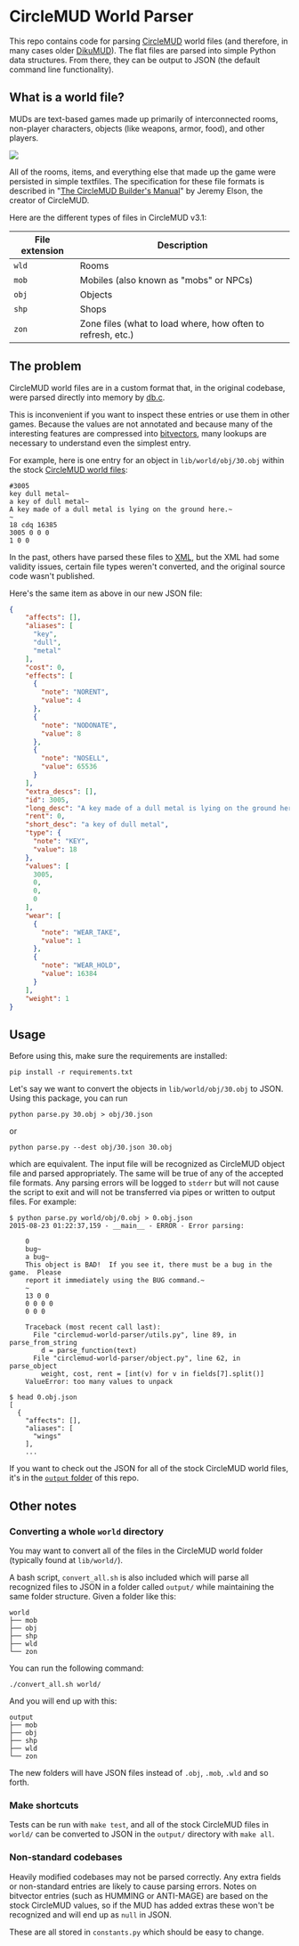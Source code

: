 CircleMUD World Parser
======================

This repo contains code for parsing [CircleMUD](http://www.circlemud.org/) world files (and therefore, in many cases older [DikuMUD](https://en.wikipedia.org/wiki/DikuMUD)). The flat files are parsed into simple Python data structures. From there, they can be output to JSON (the default command line functionality).

What is a world file?
---------------------

MUDs are text-based games made up primarily of interconnected rooms, non-player characters, objects (like weapons, armor, food), and other players.

![](https://upload.wikimedia.org/wikipedia/en/2/27/JediMUD_screenshot.png)

All of the rooms, items, and everything else that made up the game were persisted in simple textfiles. The specification for these file formats is described in "[The CircleMUD Builder's Manual](http://www.circlemud.org/cdp/building/building.html)" by Jeremy Elson, the creator of CircleMUD.

Here are the different types of files in CircleMUD v3.1:

| File extension | Description                                                 |
|----------------|-------------------------------------------------------------|
| `wld`          | Rooms                                                       |
| `mob`          | Mobiles (also known as "mobs" or NPCs)                      |
| `obj`          | Objects                                                     |
| `shp`          | Shops                                                       |
| `zon`          | Zone files (what to load where, how often to refresh, etc.) |

The problem
-----------

CircleMUD world files are in a custom format that, in the original codebase, were parsed directly into memory by [db.c](https://github.com/Yuffster/CircleMUD/blob/master/src/db.c).

This is inconvenient if you want to inspect these entries or use them in other games. Because the values are not annotated and because many of the interesting features are compressed into [bitvectors](https://en.wikipedia.org/wiki/Bit_array), many lookups are necessary to understand even the simplest entry.

For example, here is one entry for an object in `lib/world/obj/30.obj` within the stock [CircleMUD world files](https://github.com/Yuffster/CircleMUD/tree/master/lib/world):

```
#3005
key dull metal~
a key of dull metal~
A key made of a dull metal is lying on the ground here.~
~
18 cdq 16385
3005 0 0 0
1 0 0
```

In the past, others have parsed these files to [XML](http://inventwithpython.com/blog/2012/03/19/circlemud-data-in-xml-format-for-your-text-adventure-game/), but the XML had some validity issues, certain file types weren't converted, and the original source code wasn't published.

Here's the same item as above in our new JSON file:

```json
{
    "affects": [], 
    "aliases": [
      "key", 
      "dull", 
      "metal"
    ], 
    "cost": 0, 
    "effects": [
      {
        "note": "NORENT", 
        "value": 4
      }, 
      {
        "note": "NODONATE", 
        "value": 8
      }, 
      {
        "note": "NOSELL", 
        "value": 65536
      }
    ], 
    "extra_descs": [], 
    "id": 3005, 
    "long_desc": "A key made of a dull metal is lying on the ground here.", 
    "rent": 0, 
    "short_desc": "a key of dull metal", 
    "type": {
      "note": "KEY", 
      "value": 18
    }, 
    "values": [
      3005, 
      0, 
      0, 
      0
    ], 
    "wear": [
      {
        "note": "WEAR_TAKE", 
        "value": 1
      }, 
      {
        "note": "WEAR_HOLD", 
        "value": 16384
      }
    ], 
    "weight": 1
}
```

Usage
-----

Before using this, make sure the requirements are installed:

    pip install -r requirements.txt

Let's say we want to convert the objects in `lib/world/obj/30.obj` to JSON. Using this package, you can run

    python parse.py 30.obj > obj/30.json
    
or

    python parse.py --dest obj/30.json 30.obj
    
which are equivalent. The input file will be recognized as CircleMUD object file and parsed appropriately. The same will be true of any of the accepted file formats. Any parsing errors will be logged to `stderr` but will not cause the script to exit and will not be transferred via pipes or written to output files. For example:

```
$ python parse.py world/obj/0.obj > 0.obj.json
2015-08-23 01:22:37,159 - __main__ - ERROR - Error parsing:

	0
	bug~
	a bug~
	This object is BAD!  If you see it, there must be a bug in the game.  Please
	report it immediately using the BUG command.~
	~
	13 0 0
	0 0 0 0
	0 0 0
	
	Traceback (most recent call last):
	  File "circlemud-world-parser/utils.py", line 89, in parse_from_string
	    d = parse_function(text)
	  File "circlemud-world-parser/object.py", line 62, in parse_object
	    weight, cost, rent = [int(v) for v in fields[7].split()]
	ValueError: too many values to unpack
	
$ head 0.obj.json
[
  {
    "affects": [], 
    "aliases": [
      "wings"
    ], 
    ...
```

If you want to check out the JSON for all of the stock CircleMUD world files, it's in the [`output` folder](https://github.com/isms/circlemud-world-parser/tree/master/output) of this repo.

Other notes
-----------

### Converting a whole `world` directory

You may want to convert all of the files in the CircleMUD world folder (typically found at `lib/world/`).

A bash script, `convert_all.sh` is also included which will parse all recognized files to JSON in a folder called `output/` while maintaining the same folder structure. Given a folder like this:

    world
    ├── mob
    ├── obj
    ├── shp
    ├── wld
    └── zon

You can run the following command:

    ./convert_all.sh world/

And you will end up with this:

    output
    ├── mob
    ├── obj
    ├── shp
    ├── wld
    └── zon

The new folders will have JSON files instead of `.obj`, `.mob`, `.wld` and so forth.

### Make shortcuts

Tests can be run with `make test`, and all of the stock CircleMUD files in `world/` can be converted to JSON in the `output/` directory with `make all`.

### Non-standard codebases

Heavily modified codebases may not be parsed correctly. Any extra fields or non-standard entries are likely to cause parsing errors. Notes on bitvector entries (such as HUMMING or ANTI-MAGE) are based on the stock CircleMUD values, so if the MUD has added extras these won't be recognized and will end up as `null` in JSON.

These are all stored in `constants.py` which should be easy to change.